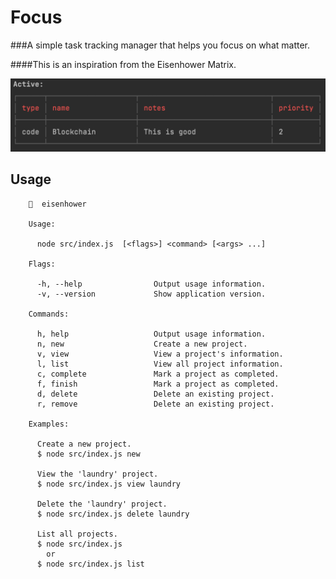 # Focus

###A simple task tracking manager that helps you focus on what matter.

####This is an inspiration from the Eisenhower Matrix.

![Focus screenshot](screenshot.png)


## Usage

```
    🔎  eisenhower 

    Usage:

      node src/index.js  [<flags>] <command> [<args> ...]

    Flags:

      -h, --help                Output usage information.
      -v, --version             Show application version.

    Commands:

      h, help                   Output usage information.
      n, new                    Create a new project.
      v, view                   View a project's information.
      l, list                   View all project information.
      c, complete               Mark a project as completed.
      f, finish                 Mark a project as completed.
      d, delete                 Delete an existing project.
      r, remove                 Delete an existing project.

    Examples:

      Create a new project.
      $ node src/index.js new

      View the 'laundry' project.
      $ node src/index.js view laundry

      Delete the 'laundry' project.
      $ node src/index.js delete laundry

      List all projects.
      $ node src/index.js
        or
      $ node src/index.js list
```
